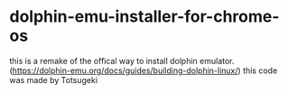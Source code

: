 # dolphin-emu-installer-for-chrome-os
this is a remake of the offical way to install dolphin emulator. (https://dolphin-emu.org/docs/guides/building-dolphin-linux/) this code was made by Totsugeki
